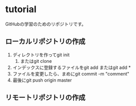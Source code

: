 # tutorial

GitHubの学習のためのリポジトリです。

## ローカルリポジトリの作成

1. ディレクトリを作ってgit init
	1. またはgit clone
2. インデックスに登録するファイルをgit add またはgit add *
3. ファイルを変更したら、まめにgit commit -m "comment"
4. 最後にgit push origin master
 
## リモートリポジトリの作成



